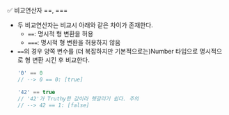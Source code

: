 ✅ 비교연산자 ==, ===
* 두 비교연산자는 비교시 아래와 같은 차이가 존재한다.
  * `==`: 명시적 형 변환을 허용
  * `===`: 명시적 형 변환을 허용하지 않음
* `==`의 경우 양쪽 변수를 (더 복잡하지만 기본적으로는)Number 타입으로 명시적으로 형 변환 시킨 후 비교한다.
  ```javascript
  '0' == 0
  // --> 0 == 0: [true]

  '42' == true
  // '42'가 Truthy한 값이라 헷갈리기 쉽다. 주의
  // --> 42 == 1: [false]
  ```